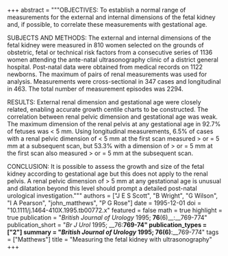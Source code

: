 +++
abstract = """OBJECTIVES: To establish a normal range of measurements for the external and internal dimensions of the fetal kidney and, if possible, to correlate these measurements with gestational age.

SUBJECTS AND METHODS: The external and internal dimensions of the fetal kidney were measured in 810 women selected on the grounds of obstetric, fetal or technical risk factors from a consecutive series of 1136 women attending the ante-natal ultrasonography clinic of a district general hospital. Post-natal data were obtained from medical records on 1122 newborns. The maximum of pairs of renal measurements was used for analysis. Measurements were cross-sectional in 347 cases and longitudinal in 463. The total number of measurement episodes was 2294.

RESULTS: External renal dimension and gestational age were closely related, enabling accurate growth centile charts to be constructed. The correlation between renal pelvic dimension and gestational age was weak. The maximum dimension of the renal pelvis at any gestational age in 92.7% of fetuses was < 5 mm. Using longitudinal measurements, 6.5% of cases with a renal pelvic dimension of < 5 mm at the first scan measured > or = 5 mm at a subsequent scan, but 53.3% with a dimension of > or = 5 mm at the first scan also measured > or = 5 mm at the subsequent scan.

CONCLUSION: It is possible to assess the growth and size of the fetal kidney according to gestational age but this does not apply to the renal pelvis. A renal pelvic dimension of > 5 mm at any gestational age is unusual and dilatation beyond this level should prompt a detailed post-natal urological investigation."""
authors = ["J E S Scott", "B Wright", "G Wilson", "I A Pearson", "john_matthews", "P G Rose"]
date = 1995-12-01
doi = "10.1111/j.1464-410X.1995.tb00772.x"
featured = false
math = true
highlight = true
publication = "*British Journal of Urology* 1995; __76__(6)__:__769-774"
publication_short = "*Br J Urol* 1995; __76:__769-74"
publication_types = ["2"]
summary = "*British Journal of Urology* 1995; __76__(6)__:__769-774"
tags = ["Matthews"]
title = "Measuring the fetal kidney with ultrasonography"
+++

